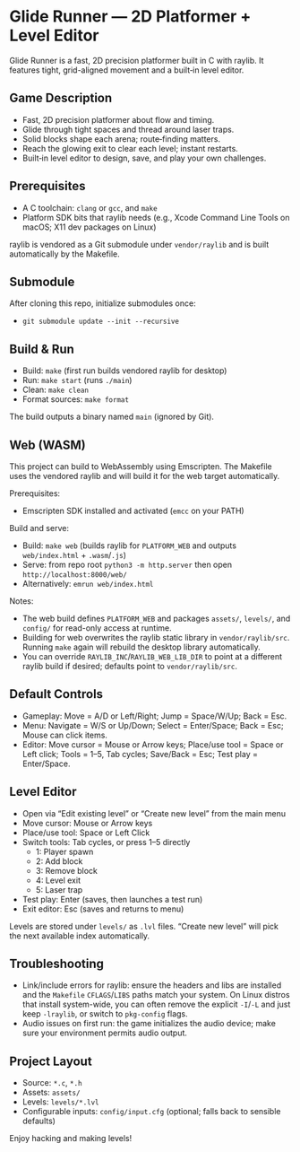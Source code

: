 # Glide Runner — 2D Platformer + Level Editor

Glide Runner is a fast, 2D precision platformer built in C with raylib. It features tight, grid-aligned movement and a built‑in level editor.

## Game Description
- Fast, 2D precision platformer about flow and timing.
- Glide through tight spaces and thread around laser traps.
- Solid blocks shape each arena; route‑finding matters.
- Reach the glowing exit to clear each level; instant restarts.
- Built‑in level editor to design, save, and play your own challenges.

## Prerequisites

- A C toolchain: `clang` or `gcc`, and `make`
- Platform SDK bits that raylib needs (e.g., Xcode Command Line Tools on macOS; X11 dev packages on Linux)

raylib is vendored as a Git submodule under `vendor/raylib` and is built automatically by the Makefile.

## Submodule

After cloning this repo, initialize submodules once:

- `git submodule update --init --recursive`

## Build & Run

- Build: `make` (first run builds vendored raylib for desktop)
- Run: `make start` (runs `./main`)
- Clean: `make clean`
- Format sources: `make format`

The build outputs a binary named `main` (ignored by Git).

## Web (WASM)

This project can build to WebAssembly using Emscripten. The Makefile uses the vendored raylib and will build it for the web target automatically.

Prerequisites:

- Emscripten SDK installed and activated (`emcc` on your PATH)

Build and serve:

- Build: `make web` (builds raylib for `PLATFORM_WEB` and outputs `web/index.html` + `.wasm`/`.js`)
- Serve: from repo root `python3 -m http.server` then open `http://localhost:8000/web/`
- Alternatively: `emrun web/index.html`

Notes:

- The web build defines `PLATFORM_WEB` and packages `assets/`, `levels/`, and `config/` for read-only access at runtime.
- Building for web overwrites the raylib static library in `vendor/raylib/src`. Running `make` again will rebuild the desktop library automatically.
- You can override `RAYLIB_INC`/`RAYLIB_WEB_LIB_DIR` to point at a different raylib build if desired; defaults point to `vendor/raylib/src`.

## Default Controls

- Gameplay: Move = A/D or Left/Right; Jump = Space/W/Up; Back = Esc.
- Menu: Navigate = W/S or Up/Down; Select = Enter/Space; Back = Esc; Mouse can click items.
- Editor: Move cursor = Mouse or Arrow keys; Place/use tool = Space or Left click; Tools = 1–5, Tab cycles; Save/Back = Esc; Test play = Enter/Space.

## Level Editor

- Open via “Edit existing level” or “Create new level” from the main menu
- Move cursor: Mouse or Arrow keys
- Place/use tool: Space or Left Click
- Switch tools: Tab cycles, or press 1–5 directly
  - 1: Player spawn
  - 2: Add block
  - 3: Remove block
  - 4: Level exit
  - 5: Laser trap
- Test play: Enter (saves, then launches a test run)
- Exit editor: Esc (saves and returns to menu)

Levels are stored under `levels/` as `.lvl` files. “Create new level” will pick the next available index automatically.

## Troubleshooting

- Link/include errors for raylib: ensure the headers and libs are installed and the `Makefile` `CFLAGS`/`LIBS` paths match your system. On Linux distros that install system-wide, you can often remove the explicit `-I`/`-L` and just keep `-lraylib`, or switch to `pkg-config` flags.
- Audio issues on first run: the game initializes the audio device; make sure your environment permits audio output.

## Project Layout

- Source: `*.c`, `*.h`
- Assets: `assets/`
- Levels: `levels/*.lvl`
- Configurable inputs: `config/input.cfg` (optional; falls back to sensible defaults)

Enjoy hacking and making levels!
